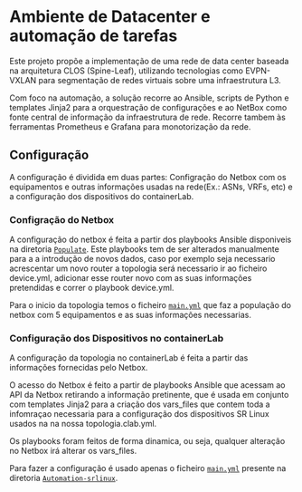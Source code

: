 # Ambiente de Datacenter e automação de tarefas

Este projeto propõe a implementação de uma rede de data center baseada na arquitetura CLOS (Spine-Leaf), utilizando tecnologias como EVPN-VXLAN para segmentação de redes virtuais sobre uma infraestrutura L3.

Com foco na automação, a solução recorre ao Ansible, scripts de Python e templates Jinja2 para a orquestração de configurações e ao NetBox como fonte central de informação da infraestrutura de rede. Recorre tambem às ferramentas Prometheus e Grafana para monotorização da rede.

## Configuração

A configuração é dividida em duas partes: Configração do Netbox com os equipamentos e outras informações usadas na rede(Ex.: ASNs, VRFs, etc) e a configuração dos dispositivos do containerLab.

###  Configração do Netbox

A configuração do netbox é feita a partir dos playbooks Ansible disponiveis na diretoria [`Populate`](/Populate). Este playbooks tem de ser alterados manualmente para a a introdução de novos dados, caso por exemplo seja necessario acrescentar um novo router a topologia será necessario ir ao ficheiro device.yml, adicionar esse router novo com as suas informações pretendidas e correr o playbook device.yml.

Para o inicio da topologia temos o ficheiro [`main.yml`](main.yml) que faz a população do netbox com 5 equipamentos e as suas informações necessarias.

### Configuração dos Dispositivos no containerLab

A configuração da topologia no containerLab é feita a partir das informações fornecidas pelo Netbox.

O acesso do Netbox é feito a partir de playbooks Ansible que acessam ao API da Netbox retirando a informação pretinente, que é usada em conjunto com templates Jinja2 para a criação dos vars_files que contem toda a infomraçao necessaria para a configuração dos dispositivos SR Linux usados na na nossa topologia.clab.yml.

Os playbooks foram feitos de forma dinamica, ou seja, qualquer alteração no Netbox irá alterar os vars_files.

Para fazer a configuração é usado apenas o ficheiro [`main.yml`](main.yml) presente na diretoria [`Automation-srlinux`](/Automation-srlinux).



